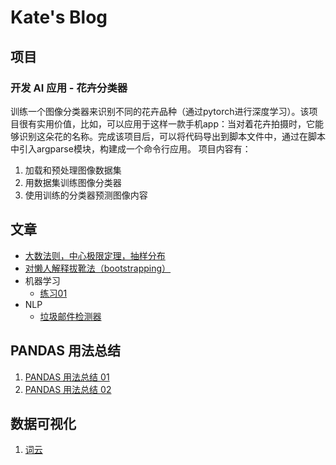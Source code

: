 # Kate's Blog
## 项目
### 开发 AI 应用 - 花卉分类器
训练一个图像分类器来识别不同的花卉品种（通过pytorch进行深度学习）。该项目很有实用价值，比如，可以应用于这样一款手机app：当对着花卉拍摄时，它能够识别这朵花的名称。完成该项目后，可以将代码导出到脚本文件中，通过在脚本中引入argparse模块，构建成一个命令行应用。
项目内容有：
1. 加载和预处理图像数据集
2. 用数据集训练图像分类器
3. 使用训练的分类器预测图像内容

## 文章
- [大数法则，中心极限定理，抽样分布](https://nbviewer.jupyter.org/github/DeepSai/DeepSai.github.io/blob/master/three-concept.ipynb)
- [对懒人解释拔靴法（bootstrapping）](https://github.com/DeepSai/DeepSai.github.io/blob/master/explaining-to-laypeople-why-bootstrapping-works.md)
- 机器学习
	- [练习01](https://nbviewer.jupyter.org/github/DeepSai/DeepSai.github.io/blob/master/machine-learning/hw01/ex01.ipynb)
- NLP
	- [垃圾邮件检测器](https://deepsai.github.io/nlp/spam-detector.html)

## PANDAS 用法总结
1. [PANDAS 用法总结 01](https://deepsai.github.io/pandas/pandas_usage_01.html)
2. [PANDAS 用法总结 02](https://deepsai.github.io/pandas/pandas_usage_02.html)

## 数据可视化
1. [词云](https://deepsai.github.io/data-visualization/word-cloud.html)